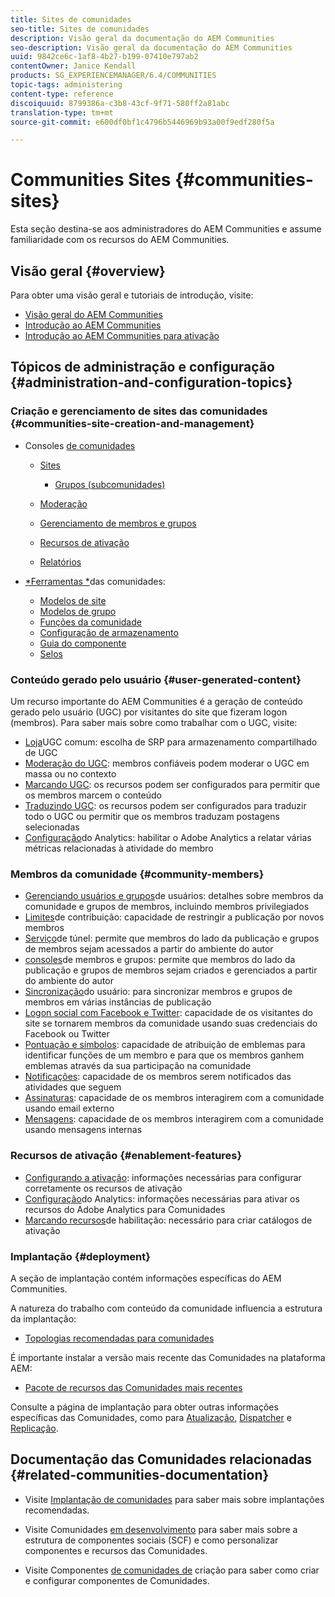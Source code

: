 ```yaml
---
title: Sites de comunidades
seo-title: Sites de comunidades
description: Visão geral da documentação do AEM Communities
seo-description: Visão geral da documentação do AEM Communities
uuid: 9842ce6c-1af8-4b27-b199-07410e797ab2
contentOwner: Janice Kendall
products: SG_EXPERIENCEMANAGER/6.4/COMMUNITIES
topic-tags: administering
content-type: reference
discoiquuid: 8799386a-c3b8-43cf-9f71-580ff2a81abc
translation-type: tm+mt
source-git-commit: e600df0bf1c4796b5446969b93a00f9edf280f5a

---
```



# Communities Sites {#communities-sites}

Esta seção destina-se aos administradores do AEM Communities e assume familiaridade com os recursos do AEM Communities.

## Visão geral {#overview}

Para obter uma visão geral e tutoriais de introdução, visite:

* [Visão geral do AEM Communities](overview.md)
* [Introdução ao AEM Communities](getting-started.md)
* [Introdução ao AEM Communities para ativação](getting-started-enablement.md)

## Tópicos de administração e configuração {#administration-and-configuration-topics}

### Criação e gerenciamento de sites das comunidades {#communities-site-creation-and-management}

* Consoles [de comunidades](consoles.md)

   * [Sites](sites-console.md)

      * [Grupos (subcomunidades)](groups.md)
   * [Moderação](moderation.md)
   * [Gerenciamento de membros e grupos](members.md)
   * [Recursos de ativação](resources.md)
   * [Relatórios](reports.md)


* [*Ferramentas *](tools.md)das comunidades:

   * [Modelos de site](sites.md)
   * [Modelos de grupo](tools-groups.md)
   * [Funções da comunidade](functions.md)
   * [Configuração de armazenamento](srp-config.md)
   * [Guia do componente](components-guide.md)
   * [Selos](badges.md)


### Conteúdo gerado pelo usuário {#user-generated-content}

Um recurso importante do AEM Communities é a geração de conteúdo gerado pelo usuário (UGC) por visitantes do site que fizeram logon (membros). Para saber mais sobre como trabalhar com o UGC, visite:

* [Loja](working-with-srp.md)UGC comum: escolha de SRP para armazenamento compartilhado de UGC
* [Moderação do UGC](moderate-ugc.md): membros confiáveis podem moderar o UGC em massa ou no contexto
* [Marcando UGC](tag-ugc.md): os recursos podem ser configurados para permitir que os membros marcem o conteúdo
* [Traduzindo UGC](translate-ugc.md): os recursos podem ser configurados para traduzir todo o UGC ou permitir que os membros traduzam postagens selecionadas
* [Configuração](analytics.md)do Analytics: habilitar o Adobe Analytics a relatar várias métricas relacionadas à atividade do membro

### Membros da comunidade {#community-members}

* [Gerenciando usuários e grupos](users.md)de usuários: detalhes sobre membros da comunidade e grupos de membros, incluindo membros privilegiados
* [Limites](limits.md)de contribuição: capacidade de restringir a publicação por novos membros
* [Serviço](deploy-communities.md#tunnel-service-on-author)de túnel: permite que membros do lado da publicação e grupos de membros sejam acessados a partir do ambiente do autor
* [consoles](members.md)de membros e grupos: permite que membros do lado da publicação e grupos de membros sejam criados e gerenciados a partir do ambiente do autor
* [Sincronização](sync.md)do usuário: para sincronizar membros e grupos de membros em várias instâncias de publicação
* [Logon social com Facebook e Twitter](social-login.md): capacidade de os visitantes do site se tornarem membros da comunidade usando suas credenciais do Facebook ou Twitter
* [Pontuação e símbolos](implementing-scoring.md): capacidade de atribuição de emblemas para identificar funções de um membro e para que os membros ganhem emblemas através da sua participação na comunidade
* [Notificações](notifications.md): capacidade de os membros serem notificados das atividades que seguem
* [Assinaturas](subscriptions.md): capacidade de os membros interagirem com a comunidade usando email externo
* [Mensagens](messaging.md): capacidade de os membros interagirem com a comunidade usando mensagens internas

### Recursos de ativação {#enablement-features}

* [Configurando a ativação](enablement.md): informações necessárias para configurar corretamente os recursos de ativação
* [Configuração](analytics.md)do Analytics: informações necessárias para ativar os recursos do Adobe Analytics para Comunidades
* [Marcando recursos](tag-resources.md)de habilitação: necessário para criar catálogos de ativação

### Implantação {#deployment}

A seção de implantação contém informações específicas do AEM Communities.

A natureza do trabalho com conteúdo da comunidade influencia a estrutura da implantação:

* [Topologias recomendadas para comunidades](topologies.md)

É importante instalar a versão mais recente das Comunidades na plataforma AEM:

* [Pacote de recursos das Comunidades mais recentes](deploy-communities.md#latestfeaturepack)

Consulte a página de implantação para obter outras informações específicas das Comunidades, como para [Atualização](upgrade.md), [Dispatcher](dispatcher.md) e [Replicação](deploy-communities.md#replication-agents-on-author).

## Documentação das Comunidades relacionadas {#related-communities-documentation}

* Visite [Implantação de comunidades](deploy-communities.md) para saber mais sobre implantações recomendadas.

* Visite Comunidades [em desenvolvimento](communities.md) para saber mais sobre a estrutura de componentes sociais (SCF) e como personalizar componentes e recursos das Comunidades.

* Visite Componentes [de comunidades de](author-communities.md) criação para saber como criar e configurar componentes de Comunidades.
